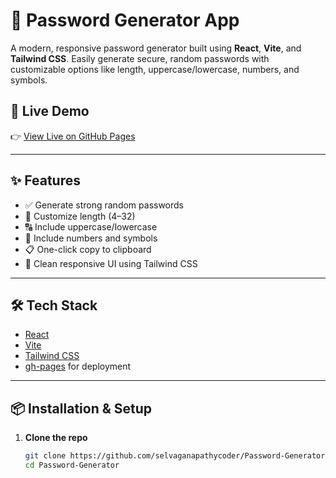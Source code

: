 # 🔐 Password Generator App

A modern, responsive password generator built using **React**, **Vite**, and **Tailwind CSS**. Easily generate secure, random passwords with customizable options like length, uppercase/lowercase, numbers, and symbols.



## 🚀 Live Demo

👉 [View Live on GitHub Pages](https://selvaganapathycoder.github.io/Password-Generator/)

---

## ✨ Features

- ✅ Generate strong random passwords
- 🔢 Customize length (4–32)
- 🔠 Include uppercase/lowercase
- 🔣 Include numbers and symbols
- 📋 One-click copy to clipboard
- 🎨 Clean responsive UI using Tailwind CSS

---

## 🛠️ Tech Stack

- [React](https://reactjs.org/)
- [Vite](https://vitejs.dev/)
- [Tailwind CSS](https://tailwindcss.com/)
- [gh-pages](https://github.com/tschaub/gh-pages) for deployment

---

## 📦 Installation & Setup

1. **Clone the repo**
   ```bash
   git clone https://github.com/selvaganapathycoder/Password-Generator.git
   cd Password-Generator
